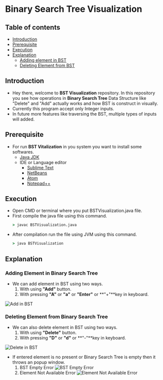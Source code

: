 
# Binary Search Tree Visualization

## Table of contents
* [Introduction](#introduction)
* [Prerequisite](#prerequisite)
* [Execution](#execution)
* [Explanation](#explanation)
	* [Adding element in BST](#adding-element-in-binary-search-tree)
	* [Deleting Element from BST](#deleting-element-from-binary-search-tree)

## Introduction
- Hey there, welcome to **BST Visualization** repository. In this repository you see how operations in **Binary Search Tree** Data Structure like "Delete" and "Add" actually works and how BST is construct in visually.
- Currently this program accept only Integer inputs.
- In future more features like traversing the BST, multiple types of inputs will added.

## Prerequisite 
-   For run **BST Vitalization** in you system you want to install some softwares.
	 - [Java JDK ](https://www.oracle.com/in/java/technologies/javase-downloads.html "Java JDK") 	
	 - IDE or Language editor
		 - [Sublime Text](https://www.sublimetext.com/ "Sublime Text") 
		 - [NetBeans](https://netbeans.org/ "NetBeans IDE")
		 - [Atom](https://atom.io/ "Atom")
		 - [Notepad++](https://notepad-plus-plus.org/downloads/ "Notepad++")

## Execution
- Open CMD or terminal where you put BSTVisualization.java file.
- First compile the java file using this command.
	```cmd
	> javac BSTVisualization.java
	```
- After compilation run the file using JVM using this command.
	```cmd
	> java BSTVisualization
	```

## Explanation
### Adding Element in Binary Search Tree
- We can add element in BST using two ways.
	1. With using **"Add"** button.
	2. With pressing **"A"** or **"a"** or **"Enter"** or **"+"**key in keyboard.
	
![Add in BST](https://user-images.githubusercontent.com/55116730/100859012-b9bf1f00-34b4-11eb-85e4-f7507491ef82.gif "Adding Element in BST")

### Deleting Element from Binary Search Tree
- We can also delete element in BST using two ways.
	1. With using **"Delete"** button.
	2. With pressing **"D"** or **"d"** or **"-"**key in keyboard.

![Delete in BST](https://user-images.githubusercontent.com/55116730/100859006-b7f55b80-34b4-11eb-964d-068eccc128ba.gif)
- If entered element is no present or Binary Search Tree is empty then it throws an popup window.
	1. BST Empty Error
![BST Empty Error](https://user-images.githubusercontent.com/55116730/100862763-964aa300-34b9-11eb-9a8a-43e910bca150.png "BST Empty Error")
	2. Element Not Available Error
![Element Not Available Error](https://user-images.githubusercontent.com/55116730/100862468-33590c00-34b9-11eb-87d9-bb3b91436ab4.png "Element Not Available Error")